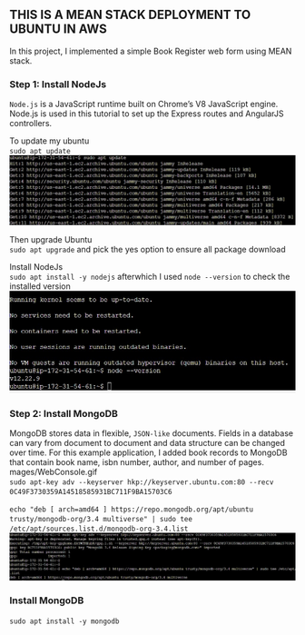 ## THIS IS A MEAN STACK DEPLOYMENT TO UBUNTU IN AWS 

In this project, I implemented a simple Book Register web form using MEAN stack.    

### Step 1: Install NodeJs  
`Node.js` is a JavaScript runtime built on Chrome’s V8 JavaScript engine. Node.js is used in this tutorial to set up the Express routes and AngularJS controllers.  

To update my ubuntu     
`sudo apt update`   
    ![ubuntu_update_1](./images/ubuntu_update_1.jpg)    

Then upgrade Ubuntu     
`sudo apt upgrade`   and pick the yes option to ensure all package download     

Install NodeJs      
`sudo apt install -y nodejs`  afterwhich I used `node --version` to check the installed version     
       ![node_version2](./images/node_version_2.jpg)    

### Step 2: Install MongoDB 

MongoDB stores data in flexible, `JSON-like` documents. Fields in a database can vary from document to document and data structure can be changed over time. For this example application, I added book records to MongoDB that contain book name, isbn number, author, and number of pages.
mages/WebConsole.gif        
`sudo apt-key adv --keyserver hkp://keyserver.ubuntu.com:80 --recv 0C49F3730359A14518585931BC711F9BA15703C6`        

`echo "deb [ arch=amd64 ] https://repo.mongodb.org/apt/ubuntu trusty/mongodb-org/3.4 multiverse" | sudo tee /etc/apt/sources.list.d/mongodb-org-3.4.list`       
    ![install_keys_3](./images/install_keys_3.jpg)      

### Install MongoDB     
`sudo apt install -y mongodb`   




